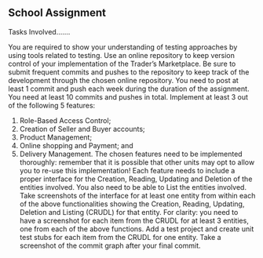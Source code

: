 School Assignment
----------------------------------------------------------------------------
Tasks Involved.......

You are required to show your understanding of testing approaches by using tools related to testing. Use an online repository to keep version control of your implementation of the Trader’s Marketplace.
Be sure to submit frequent commits and pushes to the repository to keep track of the development through the chosen online repository. You need to post at least 1 commit and push each week during the duration of the assignment. You need at least 10 commits and pushes in total.
Implement at least 3 out of the following 5 features:
1) Role-Based Access Control;
2) Creation of Seller and Buyer accounts;
3) Product Management;
4) Online shopping and Payment; and
5) Delivery Management.
The chosen features need to be implemented thoroughly: remember that it is possible that other units may opt to allow you to re-use this implementation! Each feature needs to include a proper interface for the Creation, Reading, Updating and Deletion of the entities involved. You also need to be able to List the entities involved. 
Take screenshots of the interface for at least one entity from within each of the above functionalities showing the Creation, Reading, Updating, Deletion and Listing (CRUDL) for that entity. For clarity: you need to have a screenshot for each item from the CRUDL for at least 3 entities, one from each of the above functions.
Add a test project and create unit test stubs for each item from the CRUDL for one entity.
Take a screenshot of the commit graph after your final commit.
